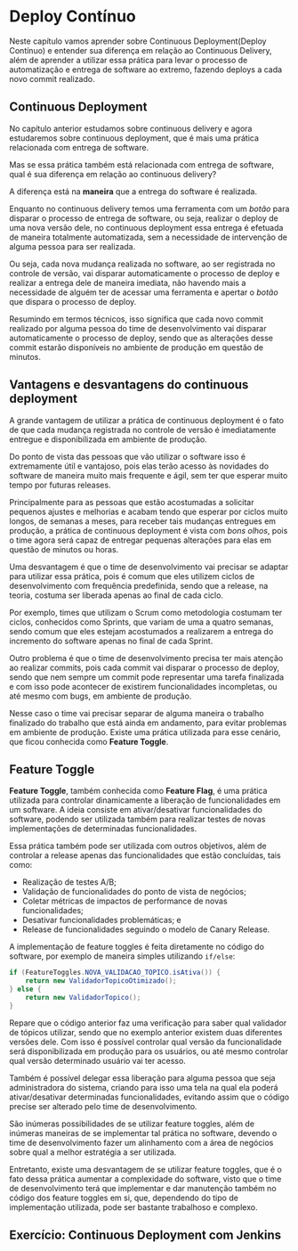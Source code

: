 # Deploy Contínuo

Neste capítulo vamos aprender sobre Continuous Deployment(Deploy Contínuo) e entender sua diferença em relação ao Continuous Delivery, além de aprender a utilizar essa prática para levar o processo de automatização e entrega de software ao extremo, fazendo deploys a cada novo commit realizado.

## Continuous Deployment

No capítulo anterior estudamos sobre continuous delivery e agora estudaremos sobre continuous deployment, que é mais uma prática relacionada com entrega de software.

Mas se essa prática também está relacionada com entrega de software, qual é sua diferença em relação ao continuous delivery?

A diferença está na **maneira** que a entrega do software é realizada.

Enquanto no continuous delivery temos uma ferramenta com um *botão* para disparar o processo de entrega de software, ou seja, realizar o deploy de uma nova versão dele, no continuous deployment essa entrega é efetuada de maneira totalmente automatizada, sem a necessidade de intervenção de alguma pessoa para ser realizada.

Ou seja, cada nova mudança realizada no software, ao ser registrada no controle de versão, vai disparar automaticamente o processo de deploy e realizar a entrega dele de maneira imediata, não havendo mais a necessidade de alguém ter de acessar uma ferramenta e apertar o *botão* que dispara o processo de deploy.

Resumindo em termos técnicos, isso significa que cada novo commit realizado por alguma pessoa do time de desenvolvimento vai disparar automaticamente o processo de deploy, sendo que as alterações desse commit estarão disponíveis no ambiente de produção em questão de minutos.

## Vantagens e desvantagens do continuous deployment

A grande vantagem de utilizar a prática de continuous deployment é o fato de que cada mudança registrada no controle de versão é imediatamente entregue e disponibilizada em ambiente de produção.

Do ponto de vista das pessoas que vão utilizar o software isso é extremamente útil e vantajoso, pois elas terão acesso às novidades do software de maneira muito mais frequente e ágil, sem ter que esperar muito tempo por futuras releases.

Principalmente para as pessoas que estão acostumadas a solicitar pequenos ajustes e melhorias e acabam tendo que esperar por ciclos muito longos, de semanas a meses, para receber tais mudanças entregues em produção, a prática de continuous deployment é vista com *bons olhos*, pois o time agora será capaz de entregar pequenas alterações para elas em questão de minutos ou horas.

Uma desvantagem é que o time de desenvolvimento vai precisar se adaptar para utilizar essa prática, pois é comum que eles utilizem ciclos de desenvolvimento com frequência predefinida, sendo que a release, na teoria, costuma ser liberada apenas ao final de cada ciclo.

Por exemplo, times que utilizam o Scrum como metodologia costumam ter ciclos, conhecidos como Sprints, que variam de uma a quatro semanas, sendo comum que eles estejam acostumados a realizarem a entrega do incremento do software apenas no final de cada Sprint.

Outro problema é que o time de desenvolvimento precisa ter mais atenção ao realizar commits, pois cada commit vai disparar o processo de deploy, sendo que nem sempre um commit pode representar uma tarefa finalizada e com isso pode acontecer de existirem funcionalidades incompletas, ou até mesmo com bugs, em ambiente de produção.

Nesse caso o time vai precisar separar de alguma maneira o trabalho finalizado do trabalho que está ainda em andamento, para evitar problemas em ambiente de produção. Existe uma prática utilizada para esse cenário, que ficou conhecida como **Feature Toggle**.

## Feature Toggle

**Feature Toggle**, também conhecida como **Feature Flag**, é uma prática utilizada para controlar dinamicamente a liberação de funcionalidades em um software. A ideia consiste em ativar/desativar funcionalidades do software, podendo ser utilizada também para realizar testes de novas implementações de determinadas funcionalidades.

Essa prática também pode ser utilizada com outros objetivos, além de controlar a release apenas das funcionalidades que estão concluídas, tais como:

* Realização de testes A/B;
* Validação de funcionalidades do ponto de vista de negócios;
* Coletar métricas de impactos de performance de novas funcionalidades;
* Desativar funcionalidades problemáticas; e
* Release de funcionalidades seguindo o modelo de Canary Release.

A implementação de feature toggles é feita diretamente no código do software, por exemplo de maneira simples utilizando `if/else`:

```java
if (FeatureToggles.NOVA_VALIDACAO_TOPICO.isAtiva()) {
	return new ValidadorTopicoOtimizado();
} else {
	return new ValidadorTopico();
}
```

Repare que o código anterior faz uma verificação para saber qual validador de tópicos utilizar, sendo que no exemplo anterior existem duas diferentes versões dele. Com isso é possível controlar qual versão da funcionalidade será disponibilizada em produção para os usuários, ou até mesmo controlar qual versão determinado usuário vai ter acesso.

Também é possível delegar essa liberação para alguma pessoa que seja administradora do sistema, criando para isso uma tela na qual ela poderá ativar/desativar determinadas funcionalidades, evitando assim que o código precise ser alterado pelo time de desenvolvimento.

São inúmeras possibilidades de se utilizar feature toggles, além de inúmeras maneiras de se implementar tal prática no software, devendo o time de desenvolvimento fazer um alinhamento com a área de negócios sobre qual a melhor estratégia a ser utilizada.

Entretanto, existe uma desvantagem de se utilizar feature toggles, que é o fato dessa prática aumentar a complexidade do software, visto que o time de desenvolvimento terá que implementar e dar manutenção também no código dos feature toggles em si, que, dependendo do tipo de implementação utilizada, pode ser bastante trabalhoso e complexo.

## Exercício: Continuous Deployment com Jenkins
